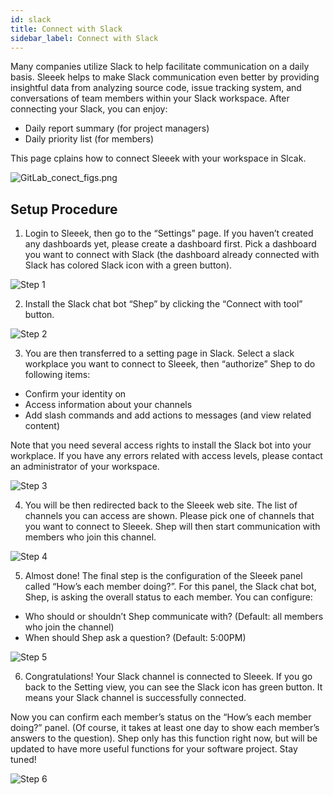 ```yaml
---
id: slack
title: Connect with Slack
sidebar_label: Connect with Slack
---
```



Many companies utilize Slack to help facilitate communication on a daily basis. Sleeek helps to make Slack communication even better by providing insightful data from analyzing source code, issue tracking system, and conversations of team members within your Slack workspace. After connecting your Slack, you can enjoy:

* Daily report summary (for project managers) 
* Daily priority list (for members) 

This page cplains how to connect Sleeek with your workspace in Slcak. 


![GitLab_conect_figs.png](../../img/docs/integration/slack/Slack_conect_figs.png)

## Setup Procedure

1. Login to Sleeek, then go to the “Settings” page. If you haven’t created any dashboards yet, please create a dashboard first. Pick a dashboard you want to connect with Slack (the dashboard already connected with Slack has colored Slack icon with a green button).

![Step 1](../../img/docs/integration/slack/step1.png)


2. Install the Slack chat bot “Shep” by clicking the “Connect with tool” button.

![Step 2](../../img/docs/integration/slack/step2.png)


3. You are then transferred to a setting page in Slack. Select a slack workplace you want to connect to Sleeek, then “authorize” Shep to do following items:

* Confirm your identity on <User Name>
* Access information about your channels
* Add slash commands and add actions to messages (and view related content)

Note that you need several access rights to install the Slack bot into your workplace. If you have any errors related with access levels, please contact an administrator of your workspace.

![Step 3](../../img/docs/integration/slack/step3.png)


4. You will be then redirected back to the Sleeek web site. The list of channels you can access are shown. Please pick one of channels that you want to connect to Sleeek. Shep will then start communication with members who join this channel.

![Step 4](../../img/docs/integration/slack/step4.png)


5. Almost done! The final step is the configuration of the Sleeek panel called “How’s each member doing?”. For this panel, the Slack chat bot, Shep, is asking the overall status to each member. You can configure:

* Who should or shouldn’t Shep communicate with? (Default: all members who join the channel) 
* When should Shep ask a question? (Default: 5:00PM)


![Step 5](../../img/docs/integration/slack/step5.png)


6. Congratulations! Your Slack channel is connected to Sleeek. If you go back to the Setting view, you can see the Slack icon has green button. It means your Slack channel is successfully connected.

Now you can confirm each member’s status on the “How’s each member doing?” panel. (Of course, it takes at least one day to show each member’s answers to the question). Shep only has this function right now, but will be updated to have more useful functions for your software project. Stay tuned!

![Step 6](../../img/docs/integration/slack/step6.png)
